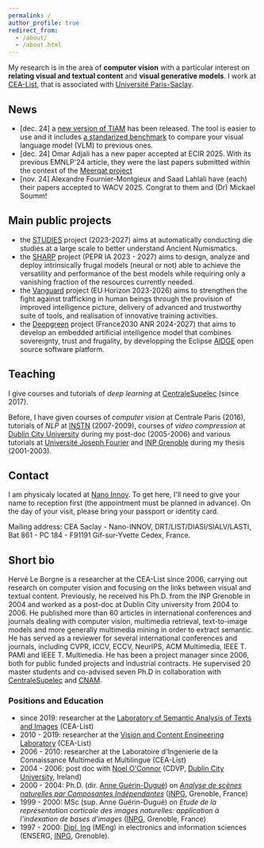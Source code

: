 ```yaml
---
permalink: /
author_profile: true
redirect_from: 
  - /about/
  - /about.html
---
```


My research is in the area of **computer vision** with a particular interest on **relating visual and textual content** and **visual generative models**. I work at [CEA-List](https://list.cea.fr/en/), that is associated with [Université Paris-Saclay](https://www.universite-paris-saclay.fr/en).

## News 
* [dec. 24] a [new version of TIAM](https://github.com/CEA-LIST/TIAMv2) has been released. The tool is easier to use and it includes [a standarized benchmark](https://github.com/CEA-LIST/TIAMv2/blob/release/doc/benchmarking.md) to compare your visual language model (VLM) to previous ones.
* [dec. 24] Omar Adjali has a new paper accepted at ECIR 2025. With its previous EMNLP'24 article, they were the last papers submitted within the context of the [Meerqat project](https://www.meerqat.fr/)
* [nov. 24] Alexandre Fournier-Montgieux and Saad Lahlali have (each) their papers accepted to WACV 2025. Congrat to them and (Dr) Mickael Soumm!

## Main public projects
* the [STUDIES](https://anr.fr/Project-ANR-23-CE38-0014) project (2023-2027) aims at automatically conducting die studies at a large scale to better understand Ancient Numismatics.
* the [SHARP](https://project.inria.fr/sharp/) project (PEPR IA 2023 - 2027) aims to design, analyze and deploy intrinsically frugal models (neural or not) able to achieve the versatility and performance of the best models while requiring only a vanishing fraction of the resources currently needed.
* the [Vanguard](https://vanguard-horizon.eu/) project (EU Horizon 2023-2026) aims to strengthen the fight against trafficking in human beings through the provision of improved intelligence picture, delivery of advanced and trustworthy suite of tools, and realisation of innovative training activities.
* the [Deepgreen](https://deepgreen.ai/) project (France2030 ANR 2024-2027) that aims to develop an embedded artificial intelligence model that combines sovereignty, trust and frugality, by developping the Eclipse [AIDGE](https://gitlab.eclipse.org/eclipse/aidge/aidge) open source software platform.

## Teaching
I give courses and tutorials of *deep learning* at [CentraleSupelec](https://www.centralesupelec.fr/) (since 2017). 


Before, I have given courses of *computer vision* at Centrale Paris (2016), tutorials of *NLP* at [INSTN](https://instn.cea.fr/en/) (2007-2009), courses of *video compression* at [Dublin City University](https://www.dcu.ie/) during my post-doc (2005-2006) and various tutorials at [Université Joseph Fourier](https://www.univ-grenoble-alpes.fr/) and [INP Grenoble](https://www.grenoble-inp.fr/en) during my thesis (2001-2003).

## Contact 
I am physicaly located at [Nano Innov](https://list.cea.fr/app/uploads/2023/10/Coming_to_nano-innov_2023.pdf). To get here, I'll need to give your name to reception first (the appointment must be planned in advance). On the day of your visit, please bring your passport or identity card. 

Mailing address: CEA Saclay - Nano-INNOV, DRT/LIST/DIASI/SIALV/LASTI, Bat 861 - PC 184 - F91191 Gif-sur-Yvette Cedex, France.

## Short bio
Hervé Le Borgne is a researcher at the CEA-List since 2006, carrying out research on computer vision and focusing on the links between visual and textual content. Previously, he received his Ph.D. from the INP Grenoble in 2004 and worked as a post-doc at Dublin City university from 2004 to 2006. He published more than 60 articles in international conferences and journals dealing with computer vision, multimedia retrieval, text-to-image models and more generally multimedia mining in order to extract semantic. He has served as a reviewer for several international conferences and journals, including CVPR, ICCV, ECCV, NeurIPS, ACM Multimedia, IEEE T. PAMI and IEEE T. Multimedia. He has been a project manager since 2006, both for public funded projects and industrial contracts. He supervised 20 master students and co-advised seven Ph.D in collaboration with [CentraleSupelec](https://www.centralesupelec.fr/en) and [CNAM](https://www.cnam.eu/site-en/).

### Positions and Education
- since 2019: researcher at the [Laboratory of Semantic Analysis of Texts and Images](https://cea-list-lasti.github.io) (CEA-List)
- 2010 - 2019: researcher at the [Vision and Content Engineering Laboratory](https://kalisteo.cea.fr/index.php/ai/) (CEA-List)
- 2006 - 2010: researcher at the Laboratoire d'Ingenierie de la Connaissance Multimedia et Multilingue (CEA-List)
- 2004 - 2006: post doc with [Noel O'Connor](https://www.insight-centre.org/our-team/prof-noel-oconnor/) (CDVP, [Dublin City University](https://www.dcu.ie/), Ireland)
- 2000 - 2004: Ph.D. (dir. [Anne Guérin-Dugué](https://www.gipsa-lab.grenoble-inp.fr/user/anne.guerin-dugue)) on [*Analyse de scènes naturelles par Composantes Indépendantes*](https://theses.hal.science/tel-00005925) ([INPG](https://www.grenoble-inp.fr/), Grenoble, France)
- 1999 - 2000: MSc (sup. Anne Guérin-Dugué) on *Etude de la représentation corticale des images naturelles: application à l'indexation de bases d'images* ([INPG](https://www.grenoble-inp.fr/), Grenoble, France)
- 1997 - 2000: [Dipl. Ing](https://en.wikipedia.org/wiki/Dipl%C3%B4me_d%27Ing%C3%A9nieur) (MEng)  in electronics and information sciences (ENSERG, [INPG](https://www.grenoble-inp.fr/), Grenoble).
